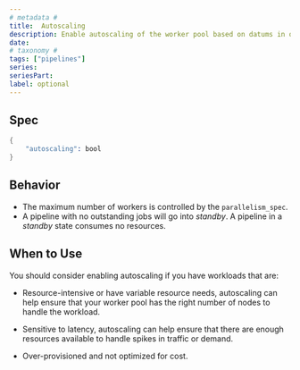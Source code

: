 ```yaml
---
# metadata # 
title:  Autoscaling
description: Enable autoscaling of the worker pool based on datums in queue. 
date: 
# taxonomy #
tags: ["pipelines"]
series:
seriesPart:
label: optional
---
```


## Spec 

```s
{
    "autoscaling": bool
}
```

## Behavior

- The maximum number of workers is controlled by the `parallelism_spec`.
- A pipeline with no outstanding jobs will go into *standby*. A pipeline in a *standby* state consumes no resources. 

## When to Use 

You should consider enabling autoscaling if you have workloads that are:

- Resource-intensive or have variable resource needs, autoscaling can help ensure that your worker pool has the right number of nodes to handle the workload.

- Sensitive to latency, autoscaling can help ensure that there are enough resources available to handle spikes in traffic or demand.

-  Over-provisioned and not optimized for cost.
